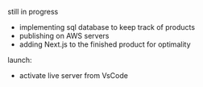 still in progress
  - implementing sql database to keep track of products
  - publishing on AWS servers
  - adding Next.js to the finished product for optimality 


launch:
  - activate live server from VsCode
